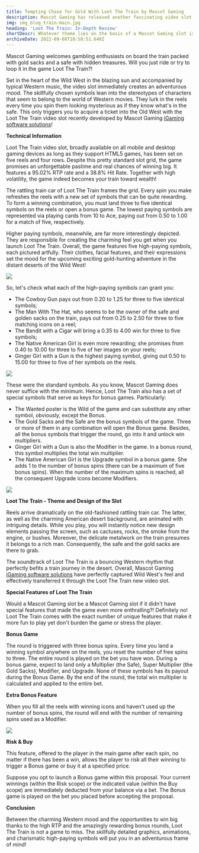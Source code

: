 ```yaml
---
title: Tempting Chase for Gold With Loot The Train by Mascot Gaming
description: Mascot Gaming has released another fascinating video slot that promises big wins and absorbing gameplay. Discover all the charms of chasing gold on a train in the Loot The Train video slot.
img: img_blog_train-main.jpg
heading: 'Loot The Train: In-Depth Review'
shortDescr: Whatever theme lies on the basis of a Mascot Gaming slot is excellently developed. The same refers to the newly released Loot The Train game. The design and animations of the depicted train car and the background enhance the feel of the Western world; the characters tempt you to indulge in the game, while the bonus games will add spice to your gameplay. So let us lift the curtain and see what the video slot Loot The Train hides behind the reels!
archiveDate: 2022-09-08T10:58:51.640Z
---
```

Mascot Gaming welcomes gambling enthusiasts on board the train packed with gold sacks and a safe with hidden treasures. Will you just ride or try to loop it in the game Loot The Train?!


Set in the heart of the Wild West in the blazing sun and accompanied by typical Western music, the video slot immediately creates an adventurous mood. The skillfully chosen symbols lean into the stereotypes of characters that seem to belong to the world of Western movies. They lurk in the reels every time you spin them looking mysterious as if they know what's in the safe. This only triggers you to acquire a ticket into the Old West with the Loot The Train video slot recently developed by Mascot Gaming [iGaming software solutions](https://mascot.games/blog-anksunamun-the-queen-of-egypt-from-mascot-gaming.html)!

**Technical Information**

Loot The Train video slot, broadly available on all mobile and desktop gaming devices as long as they support HTML5 games, has been set on five reels and four rows. Despite this pretty standard slot grid, the game promises an unforgettable pastime and real chances of winning big. It features a 95.02% RTP rate and a 38.8% Hit Rate. Together with high volatility, the game indeed becomes your train toward wealth! 

The rattling train car of Loot The Train frames the grid. Every spin you make refreshes the reels with a new set of symbols that can be quite rewarding. To form a winning combination, you must land three to five identical symbols on the reels or open a bonus game. The lowest paying symbols are represented via playing cards from 10 to Ace, paying out from 0.50 to 1.00 for a match of five, respectively.

Higher paying symbols, meanwhile, are far more interestingly depicted. They are responsible for creating the charming feel you get when you launch Loot The Train. Overall, the game features five high-paying symbols, each pictured artfully. Their clothes, facial features, and their expressions set the mood for the upcoming exciting gold-hunting adventure in the distant deserts of the Wild West!

![](../../images/img_blog_train-1.jpg)

So, let's check what each of the high-paying symbols can grant you:

*   The Cowboy Gun pays out from 0.20 to 1.25 for three to five identical symbols;
*   The Man With The Hat, who seems to be the owner of the safe and golden sacks on the train, pays out from 0.25 to 2.50 for three to five matching icons on a reel;
*   The Bandit with a Cigar will bring a 0.35 to 4.00 win for three to five symbols;
*   The Native American Girl is even more rewarding; she promises from 0.40 to 10.00 for three to five of her images on your reels;
*   Ginger Girl with a Gun is the highest paying symbol, giving out 0.50 to 15.00 for three to five of her symbols on the reels.

![](../../images/img_blog_train-2.jpg)

These were the standard symbols. As you know, Mascot Gaming does never suffice with the minimum. Hence, Loot The Train also has a set of special symbols that serve as keys for bonus games. Particularly:

*   The Wanted poster is the Wild of the game and can substitute any other symbol, obviously, except the Bonus.
*   The Gold Sacks and the Safe are the bonus symbols of the game. Three or more of them in any combination will open the Bonus game. Besides, all the bonus symbols that trigger the round, go into it and unlock win multipliers.
*   Ginger Girl with a Gun is also the Modifier in the game. In a bonus round, this symbol multiplies the total win multiplier.
*   The Native American Girl is the Upgrade symbol in a bonus game. She adds 1 to the number of bonus spins (there can be a maximum of five bonus spins). When the number of the maximum spins is reached, all the consequent Upgrade icons become Modifiers.

![](../../images/img_blog_train-3.jpg)

**Loot The Train - Theme and Design of the Slot**

Reels arrive dramatically on the old-fashioned rattling train car. The latter, as well as the charming American desert background, are animated with intriguing details. While you play, you will instantly notice new design elements passing the screen, such as cactuses, rocks, the smoke from the engine, or bushes. Moreover, the delicate metalwork on the train presumes it belongs to a rich man. Consequently, the safe and the gold sacks are there to grab.

The soundtrack of Loot The Train is a bouncing Western rhythm that perfectly befits a train journey in the desert. Overall, Mascot Gaming [iGaming software solutions](https://mascot.games/blog-anksunamun-the-queen-of-egypt-from-mascot-gaming.html) have perfectly captured Wild West's feel and effectively transferred it through the Loot The Train new video slot.

**Special Features of Loot The Train**

Would a Mascot Gaming slot be a Mascot Gaming slot if it didn't have special features that made the game even more enthralling?! Definitely no! Loot The Train comes with the exact number of unique features that make it more fun to play yet don't burden the game or stress the player.

**Bonus Game**

The round is triggered with three bonus spins. Every time you land a winning symbol anywhere on the reels, you reset the number of free spins to three. The entire round is played on the bet you have won. During a bonus game, expect to land only a Multiplier (the Safe), Super Multiplier (the Gold Sacks), Modifier, and Upgrade. None of these symbols has its payout during the Bonus Game. By the end of the round, the total win multiplier is calculated and applied to the entire bet.

**Extra Bonus Feature**

When you fill all the reels with winning icons and haven't used up the number of bonus spins, the round will end with the number of remaining spins used as a Modifier. 

![](../../images/img_blog_train-4.jpg)

**Risk & Buy**

This feature, offered to the player in the main game after each spin, no matter if there has been a win, allows the player to risk all their winning to trigger a Bonus game or buy it at a specified price.

Suppose you opt to launch a Bonus game within this proposal. Your current winnings (within the Risk scope) or the indicated value (within the Buy scope) are immediately deducted from your balance via a bet. The Bonus game is played on the bet you placed before accepting the proposal.

**Conclusion**

Between the charming Western mood and the opportunities to win big thanks to the high RTP and the amazingly rewarding bonus rounds, Loot The Train is not a game to miss. The skillfully detailed graphics, animations, and charismatic high-paying symbols will put you in an adventurous frame of mind!
